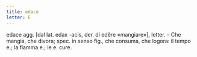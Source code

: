 ```yaml
---
title: edace
letter: E
---
```

edace agg. [dal lat. edax -acis, der. di edĕre «mangiare»], letter. – Che mangia, che divora; spec. in senso fig., che consuma, che logora: il tempo e.; la fiamma e.; le e. cure.